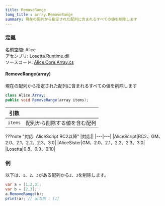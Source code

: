 ```yaml
---
title: RemoveRange
long_title : array.RemoveRange
summary: 現在の配列から指定された配列に含まれるすべての値を削除します
---
```


### 定義
名前空間: Alice<br/>
アセンブリ: Losetta.Runtime.dll<br/>
ソースコード: [Alice.Core.Array.cs](https://github.com/WSOFT-Project/Losetta/blob/master/Losetta.Runtime/Core/Extension/Alice.Core.Array.cs)

#### RemoveRange(array)

現在の配列から指定された配列に含まれるすべての値を削除します

```cs title="AliceScript"
class Alice.Array;
public void RemoveRange(array items);
```

|引数| |
|-|-|
|`items`|配列から削除する値を含む配列|

???note "対応: AliceScript RC2以降"
    |対応||
    |---|---|
    |AliceScript|RC2、GM、2.0、2.1、2.2、2.3、3.0|
    |AliceSister|GM、2.0、2.1、2.2、2.3、3.0|
    |Losetta|0.8、0.9、0.10|

### 例
以下は、`1`、`2`、`3`がある配列から`2`、`3`を削除します。

```cs title="AliceScript"
var a = [1,2,3];
var b = [2,3];
a.RemoveRange(b);
print(a); // 出力例 : [1]
```
